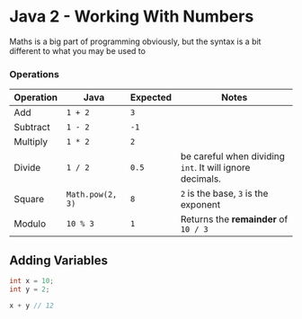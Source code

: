 # Java 2 - Working With Numbers

Maths is a big part of programming obviously, but the syntax is a bit different to what you may be used to

### Operations

| Operation | Java             | Expected | Notes                                                    |
| --------- | ---------------- | -------- | -------------------------------------------------------- |
| Add       | `1 + 2`          | `3`      |                                                          |
| Subtract  | `1 - 2`          | `-1`     |                                                          |
| Multiply  | `1 * 2`          | `2`      |                                                          |
| Divide    | `1 / 2`          | `0.5`    | be careful when dividing `int`. It will ignore decimals. |
| Square    | `Math.pow(2, 3)` | `8`      | `2` is the base, `3` is the exponent                     |
| Modulo    | `10 % 3`         | `1`      | Returns the **remainder** of `10 / 3`                    |

## Adding Variables

```java
int x = 10;
int y = 2;

x + y // 12
```
